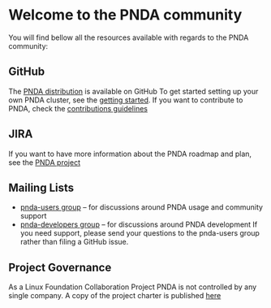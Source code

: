 # Welcome to the PNDA community

You will find bellow all the resources available with regards to the PNDA community:

## GitHub
The [PNDA distribution](https://github.com/pndaproject) is available on GitHub
To get started setting up your own PNDA cluster, see the [getting started](../gettingstarted/README.md).
If you want to contribute to PNDA, check the [contributions guidelines](./contributions_guidelines.md)

## JIRA
If you want to have more information about the PNDA roadmap and plan, see the [PNDA project](https://issues.pnda.io/browse/PNDA)

## Mailing Lists
* [pnda-users group](https://groups.google.com/forum/#!forum/pnda-users) – for discussions around PNDA usage and community support
* [pnda-developers group](https://groups.google.com/forum/#!forum/pnda-developers) – for discussions around PNDA development
If you need support, please send your questions to the pnda-users group rather than filing a GitHub issue.

## Project Governance
As a Linux Foundation Collaboration Project PNDA is not controlled by any single company. A copy of the project charter is published [here](./governance.md)
